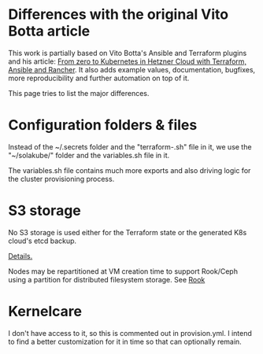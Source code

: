 # Differences with the original Vito Botta article

This work is partially based on Vito Botta's Ansible and Terraform plugins and his article: [From zero to Kubernetes in Hetzner Cloud with Terraform, Ansible and Rancher](https://vitobotta.com/2019/10/14/kubernetes-hetzner-cloud-terraform-ansible-rancher/). It also adds example values, documentation, bugfixes, more reproducibility and further automation on top of it.

This page tries to list the major differences.

# Configuration folders & files

Instead of the ~/.secrets folder and the "terraform-<cluster name>.sh" file in it, we use the "~/solakube/<clustername>" folder and the variables.sh file in it.

The variables.sh file contains much more exports and also driving logic for the cluster provisioning process.


# S3 storage

No S3 storage is used either for the Terraform state or the generated K8s cloud's etcd backup.

[Details.](docs/s3-storage.md)

Nodes may be repartitioned at VM creation time to support Rook/Ceph using a partition for distributed filesystem storage. See [Rook](docs/rook.md) 

# Kernelcare

I don't have access to it, so this is commented out in provision.yml. I intend to find a better customization for it in time so that can optionally remain.
